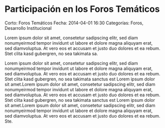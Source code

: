 Participación en los Foros Temáticos
====================================

Corto: Foros Temáticos
Fecha: 2014-04-01 16:30
Categorías: Foros, Desarrollo Institucional

Lorem ipsum dolor sit amet, consetetur sadipscing elitr, sed diam nonumyeirmod tempor invidunt ut labore et dolore magna aliquyam erat, sed diamvoluptua. At vero eos et accusam et justo duo dolores et ea rebum. Stet clita kasd gubergren, no sea takimata sa.

<!-- break -->

Lorem ipsum dolor sit amet, consetetur sadipscing elitr, sed diam nonumyeirmod tempor invidunt ut labore et dolore magna aliquyam erat, sed diamvoluptua. At vero eos et accusam et justo duo dolores et ea rebum. Stet clita kasd gubergren, no sea takimata sanctus est Lorem ipsum dolor sit amet.Lorem ipsum dolor sit amet, consetetur sadipscing elitr, sed diam nonumyeirmod tempor invidunt ut labore et dolore magna aliquyam erat, sed diamvoluptua. At vero eos et accusam et justo duo dolores et ea rebum. Stet clita kasd gubergren, no sea takimata sanctus est Lorem ipsum dolor sit amet.Lorem ipsum dolor sit amet, consetetur sadipscing elitr, sed diam nonumyeirmod tempor invidunt ut labore et dolore magna aliquyam erat, sed diamvoluptua. At vero eos et accusam et justo duo dolores et ea rebum. Ste.
